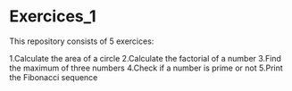 # Exercices_1

This repository consists of 5 exercices:

1.Calculate the area of a circle
2.Calculate the factorial of a number
3.Find the maximum of three numbers
4.Check if a number is prime or not
5.Print the Fibonacci sequence

